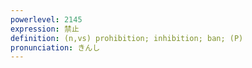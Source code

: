 ```yaml
---
powerlevel: 2145
expression: 禁止
definition: (n,vs) prohibition; inhibition; ban; (P)
pronunciation: きんし
---
```

